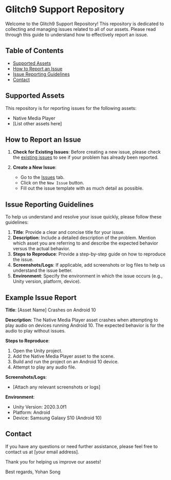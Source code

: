 # Glitch9 Support Repository

Welcome to the Glitch9 Support Repository! This repository is dedicated to collecting and managing issues related to all of our assets. Please read through this guide to understand how to effectively report an issue.

## Table of Contents
- [Supported Assets](#supported-assets)
- [How to Report an Issue](#how-to-report-an-issue)
- [Issue Reporting Guidelines](#issue-reporting-guidelines)
- [Contact](#contact)

## Supported Assets
This repository is for reporting issues for the following assets:
- Native Media Player
- [List other assets here]

## How to Report an Issue
1. **Check for Existing Issues**: Before creating a new issue, please check the [existing issues](https://github.com/Glitch9Inc/Glitch9-Support/issues) to see if your problem has already been reported.

2. **Create a New Issue**:
   - Go to the [Issues](https://github.com/Glitch9Inc/Glitch9-Support/issues) tab.
   - Click on the `New Issue` button.
   - Fill out the issue template with as much detail as possible.

## Issue Reporting Guidelines
To help us understand and resolve your issue quickly, please follow these guidelines:

1. **Title**: Provide a clear and concise title for your issue.
2. **Description**: Include a detailed description of the problem. Mention which asset you are referring to and describe the expected behavior versus the actual behavior.
3. **Steps to Reproduce**: Provide a step-by-step guide on how to reproduce the issue.
4. **Screenshots/Logs**: If applicable, add screenshots or log files to help us understand the issue better.
5. **Environment**: Specify the environment in which the issue occurs (e.g., Unity version, platform, device).

## Example Issue Report
**Title**: [Asset Name] Crashes on Android 10

**Description**:
The Native Media Player asset crashes when attempting to play audio on devices running Android 10. The expected behavior is for the audio to play without issues.

**Steps to Reproduce**:
1. Open the Unity project.
2. Add the Native Media Player asset to the scene.
3. Build and run the project on an Android 10 device.
4. Attempt to play any audio file.

**Screenshots/Logs**:
- [Attach any relevant screenshots or logs]

**Environment**:
- Unity Version: 2020.3.0f1
- Platform: Android
- Device: Samsung Galaxy S10 (Android 10)

## Contact
If you have any questions or need further assistance, please feel free to contact us at [your email address].

Thank you for helping us improve our assets!

Best regards,
Yohan Song
